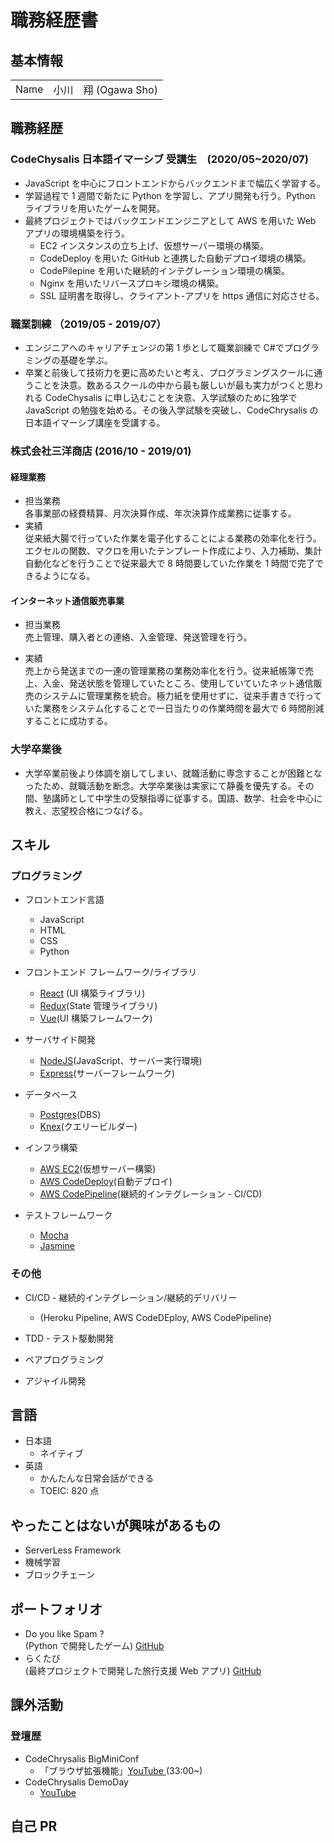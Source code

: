 # 職務経歴書

## 基本情報

|      |                      |
| ---- | -------------------- |
| Name | 小川　翔 (Ogawa Sho) |

## 職務経歴

### CodeChysalis 日本語イマーシブ 受講生　(2020/05~2020/07)

- JavaScript を中心にフロントエンドからバックエンドまで幅広く学習する。
- 学習過程で 1 週間で新たに Python を学習し、アプリ開発も行う。Python ライブラリを用いたゲームを開発。
- 最終プロジェクトではバックエンドエンジニアとして AWS を用いた Web アプリの環境構築を行う。
  - EC2 インスタンスの立ち上げ、仮想サーバー環境の構築。
  - CodeDeploy を用いた GitHub と連携した自動デプロイ環境の構築。
  - CodePilepine を用いた継続的インテグレーション環境の構築。
  - Nginx を用いたリバースプロキシ環境の構築。
  - SSL 証明書を取得し、クライアント-アプリを https 通信に対応させる。

### 職業訓練 （2019/05 - 2019/07）

- エンジニアへのキャリアチェンジの第 1 歩として職業訓練で C#でプログラミングの基礎を学ぶ。
- 卒業と前後して技術力を更に高めたいと考え、プログラミングスクールに通うことを決意。数あるスクールの中から最も厳しいが最も実力がつくと思われる CodeChysalis に申し込むことを決意、入学試験のために独学で JavaScript の勉強を始める。その後入学試験を突破し、CodeChrysalis の日本語イマーシブ講座を受講する。

### 株式会社三洋商店 (2016/10 - 2019/01)

#### 経理業務<br/>

- 担当業務<br/>
  各事業部の経費精算、月次決算作成、年次決算作成業務に従事する。
- 実績<br/>
  従来紙大腸で行っていた作業を電子化することによる業務の効率化を行う。エクセルの関数、マクロを用いたテンプレート作成により、入力補助、集計自動化などを行うことで従来最大で 8 時間要していた作業を 1 時間で完了できるようになる。

#### インターネット通信販売事業<br/>

- 担当業務<br/>
  売上管理、購入者との連絡、入金管理、発送管理を行う。

- 実績 <br/>
  売上から発送までの一連の管理業務の業務効率化を行う。従来紙帳簿で売上、入金、発送状態を管理していたところ、使用していていたネット通信販売のシステムに管理業務を統合。極力紙を使用せずに、従来手書きで行っていた業務をシステム化することで一日当たりの作業時間を最大で 6 時間削減することに成功する。

### 大学卒業後

- 大学卒業前後より体調を崩してしまい、就職活動に専念することが困難となったため、就職活動を断念。大学卒業後は実家にて静養を優先する。その間、塾講師として中学生の受験指導に従事する。国語、数学、社会を中心に教え、志望校合格につなげる。

## スキル

### プログラミング

- フロントエンド言語

  - JavaScript
  - HTML
  - CSS
  - Python

- フロントエンド フレームワーク/ライブラリ

  - <a href="https://ja.reactjs.org/">React</a> (UI 構築ライブラリ)
  - <a href="https://redux.js.org/">Redux</a>(State 管理ライブラリ)
  - <a href="https://jp.vuejs.org/index.html">Vue</a>(UI 構築フレームワーク)

- サーバサイド開発

  - <a href="https://nodejs.org/ja/">NodeJS</a>(JavaScript、サーバー実行環境)
  - <a href="https://expressjs.com/">Express</a>(サーバーフレームワーク)

- データベース

  - <a href="https://www.postgresql.org/">Postgres</a>(DBS)
  - <a href="http://knexjs.org/">Knex</a>(クエリービルダー)

- インフラ構築

  - <a href="https://aws.amazon.com/jp/ec2/">AWS EC2</a>(仮想サーバー構築)
  - <a href="https://aws.amazon.com/jp/codedeploy/">AWS CodeDeploy</a>(自動デプロイ)
  - <a href="https://aws.amazon.com/jp/ecodepypeline/">AWS CodePipeline</a>(継続的インテグレーション - CI/CD)

- テストフレームワーク
  - <a href="https://mochajs.org/"> Mocha</a>
  - <a href="https://jasmine.github.io/">Jasmine</a>

### その他

- CI/CD - 継続的インテグレーション/継続的デリバリー

  - (Heroku Pipeline, AWS CodeDEploy, AWS CodePipeline)

- TDD - テスト駆動開発
- ペアプログラミング
- アジャイル開発

## 言語

- 日本語
  - ネイティブ
- 英語
  - かんたんな日常会話ができる
  - TOEIC: 820 点

## やったことはないが興味があるもの

- ServerLess Framework
- 機械学習
- ブロックチェーン

## ポートフォリオ

- Do you like Spam ? <br>
  (Python で開発したゲーム)
  <a href="https://github.com/linus-sh/spam-game">GitHub</a>
- らくたび <br>
  (最終プロジェクトで開発した旅行支援 Web アプリ)
  <a href="">GitHub</a>

## 課外活動

### 登壇歴

- CodeChrysalis BigMiniConf<br/>
  - 「ブラウザ拡張機能」<a href='https://www.youtube.com/watch?v=fhKgdzXkQeM'>YouTube </a>(33:00~)
- CodeChrysalis DemoDay
  - <a href=''>YouTube</a>

## 自己 PR
